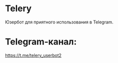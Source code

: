 # Telery
Юзербот для приятного использования в Telegram.

# Telegram-канал:
https://t.me/telery_userbot2
